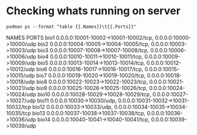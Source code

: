 # Checking whats running on server

```
podman ps --format "table {{.Names}}\t{{.Ports}}"
```

NAMES PORTS
bio1 0.0.0.0:10001-10002->10001-10002/tcp, 0.0.0.0:10000->10000/udp
bio2 0.0.0.0:10004-10005->10004-10005/tcp, 0.0.0.0:10003->10003/udp
bio3 0.0.0.0:10007-10008->10007-10008/tcp, 0.0.0.0:10006->10006/udp
bio4 0.0.0.0:10010-10011->10010-10011/tcp, 0.0.0.0:10009->10009/udp
bio5 0.0.0.0:10013-10014->10013-10014/tcp, 0.0.0.0:10012->10012/udp
bio6 0.0.0.0:10016-10017->10016-10017/tcp, 0.0.0.0:10015->10015/udp
bio7 0.0.0.0:10019-10020->10019-10020/tcp, 0.0.0.0:10018->10018/udp
bio8 0.0.0.0:10022-10023->10022-10023/tcp, 0.0.0.0:10021->10021/udp
bio9 0.0.0.0:10025-10026->10025-10026/tcp, 0.0.0.0:10024->10024/udp
bio10 0.0.0.0:10028-10029->10028-10029/tcp, 0.0.0.0:10027->10027/udp
bio11 0.0.0.0:10030->10030/udp, 0.0.0.0:10031-10032->10031-10032/tcp
bio12 0.0.0.0:10033->10033/udp, 0.0.0.0:10034-10035->10034-10035/tcp
bio13 0.0.0.0:10037-10038->10037-10038/tcp, 0.0.0.0:10036->10036/udp
bio14 0.0.0.0:10040-10041->10040-10041/tcp, 0.0.0.0:10039->10039/udp
